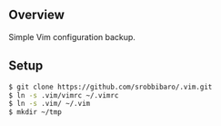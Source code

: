 Overview
--------

Simple Vim configuration backup.

Setup
----

```bash
$ git clone https://github.com/srobbibaro/.vim.git
$ ln -s .vim/vimrc ~/.vimrc
$ ln -s .vim/ ~/.vim
$ mkdir ~/tmp
```
